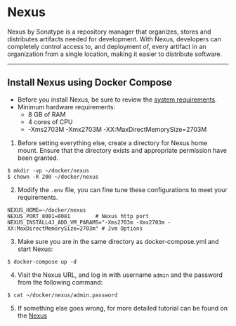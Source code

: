 # Nexus

Nexus by Sonatype is a repository manager that organizes, stores and distributes artifacts needed for development. With
Nexus, developers can completely control access to, and deployment of, every artifact in an organization from a single
location, making it easier to distribute software.

---

## Install Nexus using Docker Compose

- Before you install Nexus, be sure to review
  the [system requirements](https://help.sonatype.com/repomanager3/product-information/system-requirements).
- Minimum hardware requirements:
    - 8 GB of RAM
    - 4 cores of CPU
    - -Xms2703M -Xmx2703M -XX:MaxDirectMemorySize=2703M

1. Before setting everything else, create a directory for Nexus home mount. Ensure that the directory exists and
   appropriate permission have been granted.

```shell 
$ mkdir -vp ~/docker/nexus 
$ chown -R 200 ~/docker/nexus
``` 

2. Modify the `.env` file, you can fine tune these configurations to meet your requirements.

```properties 
NEXUS_HOME=~/docker/nexus
NEXUS_PORT_8081=8081        # Nexus http port 
NEXUS_INSTALL4J_ADD_VM_PARAMS="-Xms2703m -Xmx2703m -XX:MaxDirectMemorySize=2703m" # Jvm Options
```

3. Make sure you are in the same directory as docker-compose.yml and start Nexus:

```shell 
$ docker-compose up -d
```

4. Visit the Nexus URL, and log in with username `admin` and the password from the following command:

```shell 
$ cat ~/docker/nexus/admin.password
```

5. If something else goes wrong, for more detailed tutorial can be found on
   the [Nexus](https://help.sonatype.com/repomanager3)